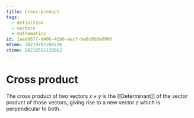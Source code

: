 ```yaml
---
title: Cross-product
tags:
  - definition
  - vectors
  - mathematics
id: 1aad6677-d406-41b6-aecf-be8c0b8e099f
mtime: 20210701200726
ctime: 20210511133012
---
```


# Cross product

The cross product of two vectors $x\times y$ is the [[Determinant]] of the vector product of those vectors, giving rise to a new vector $z$ which is perpendicular to both.
